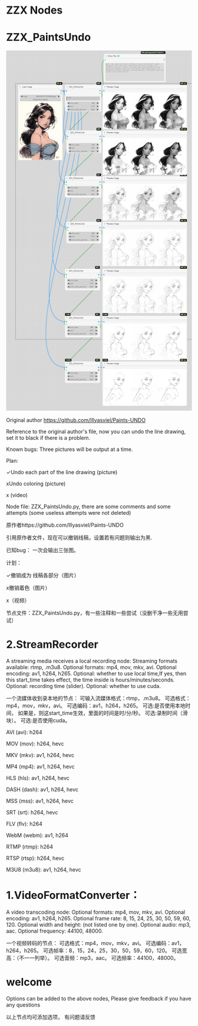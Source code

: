 ZZX Nodes
=====

ZZX_PaintsUndo
==

![menu](workflows/PaintsUndo.png)

Original author https://github.com/lllyasviel/Paints-UNDO

Reference to the original author's file, now you can undo the line drawing, set it to black if there is a problem.

Known bugs:
Three pictures will be output at a time.

Plan:

✓Undo each part of the line drawing (picture)

xUndo coloring (picture)

x (video)

Node file: ZZX_PaintsUndo.py, there are some comments and some attempts (some useless attempts were not deleted)


原作者https://github.com/lllyasviel/Paints-UNDO

引用原作者文件，现在可以撤销线稿，设置若有问题则输出为黑.

已知bug：
一次会输出三张图。

计划：

✓撤销成为 线稿各部分（图片）

x撤销着色（图片）

x（视频）

节点文件：ZZX_PaintsUndo.py，有一些注释和一些尝试（没删干净一些无用尝试）



2.StreamRecorder
==
A streaming media receives a local recording node:
Streaming formats available: rtmp, .m3u8.
Optional formats: mp4, mov, mkv, avi.
Optional encoding: av1, h264, h265.
Optional: whether to use local time,If yes, then this start_time takes effect, the time inside is hours/minutes/seconds.
Optional: recording time (slider).
Optional: whether to use cuda.


一个流媒体收到录本地的节点：
可输入流媒体格式：rtmp，.m3u8。
可选格式：mp4，mov，mkv，avi。
可选编码：av1，h264，h265。
可选:是否使用本地时间，
     如果是，则这start_time生效，里面的时间是时/分/秒。
可选:录制时间（滑块）。
可选:是否使用cuda。

AVI (avi): h264

MOV (mov): h264, hevc

MKV (mkv): av1, h264, hevc

MP4 (mp4): av1, h264, hevc

HLS (hls): av1, h264, hevc

DASH (dash): av1, h264, hevc

MSS (mss): av1, h264, hevc

SRT (srt): h264, hevc

FLV (flv): h264

WebM (webm): av1, h264

RTMP (rtmp): h264

RTSP (rtsp): h264, hevc

M3U8 (m3u8): av1, h264, hevc

1.VideoFormatConverter：
==
A video transcoding node:
Optional formats: mp4, mov, mkv, avi.
Optional encoding: av1, h264, h265.
Optional frame rate: 8, 15, 24, 25, 30, 50, 59, 60, 120.
Optional width and height: (not listed one by one).
Optional audio: mp3, aac.
Optional frequency: 44100, 48000.

一个视频转码的节点：
可选格式：mp4，mov，mkv，avi。
可选编码：av1，h264，h265。
可选帧率：8，15，24，25，30，50，59，60，120。
可选宽高：（不一一列举）。
可选音频：mp3，aac。
可选频率：44100，48000。


welcome
==
Options can be added to the above nodes,
Please give feedback if you have any questions

以上节点均可添加选项，
有问题请反馈
